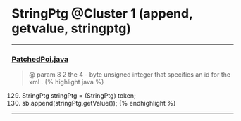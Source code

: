 # StringPtg @Cluster 1 (append, getvalue, stringptg)

***

### [PatchedPoi.java](https://searchcode.com/codesearch/view/72854649/)
> @ param 8 2 the 4 - byte unsigned integer that specifies an id for the xml . 
{% highlight java %}
129. StringPtg stringPtg = (StringPtg) token;
130. sb.append(stringPtg.getValue());
{% endhighlight %}

***

